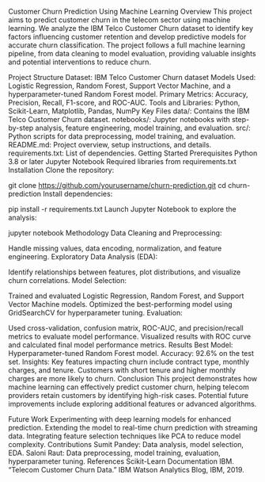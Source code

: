 Customer Churn Prediction Using Machine Learning
Overview
This project aims to predict customer churn in the telecom sector using machine learning. We analyze the IBM Telco Customer Churn dataset to identify key factors influencing customer retention and develop predictive models for accurate churn classification. The project follows a full machine learning pipeline, from data cleaning to model evaluation, providing valuable insights and potential interventions to reduce churn.

Project Structure
Dataset: IBM Telco Customer Churn dataset
Models Used: Logistic Regression, Random Forest, Support Vector Machine, and a hyperparameter-tuned Random Forest model.
Primary Metrics: Accuracy, Precision, Recall, F1-score, and ROC-AUC.
Tools and Libraries: Python, Scikit-Learn, Matplotlib, Pandas, NumPy
Key Files
data/: Contains the IBM Telco Customer Churn dataset.
notebooks/: Jupyter notebooks with step-by-step analysis, feature engineering, model training, and evaluation.
src/: Python scripts for data preprocessing, model training, and evaluation.
README.md: Project overview, setup instructions, and details.
requirements.txt: List of dependencies.
Getting Started
Prerequisites
Python 3.8 or later
Jupyter Notebook
Required libraries from requirements.txt
Installation
Clone the repository:

git clone https://github.com/yourusername/churn-prediction.git
cd churn-prediction
Install dependencies:

pip install -r requirements.txt
Launch Jupyter Notebook to explore the analysis:

jupyter notebook
Methodology
Data Cleaning and Preprocessing:

Handle missing values, data encoding, normalization, and feature engineering.
Exploratory Data Analysis (EDA):

Identify relationships between features, plot distributions, and visualize churn correlations.
Model Selection:

Trained and evaluated Logistic Regression, Random Forest, and Support Vector Machine models.
Optimized the best-performing model using GridSearchCV for hyperparameter tuning.
Evaluation:

Used cross-validation, confusion matrix, ROC-AUC, and precision/recall metrics to evaluate model performance.
Visualized results with ROC curve and calculated final model performance metrics.
Results
Best Model: Hyperparameter-tuned Random Forest model.
Accuracy: 92.6% on the test set.
Insights:
Key features impacting churn include contract type, monthly charges, and tenure.
Customers with short tenure and higher monthly charges are more likely to churn.
Conclusion
This project demonstrates how machine learning can effectively predict customer churn, helping telecom providers retain customers by identifying high-risk cases. Potential future improvements include exploring additional features or advanced algorithms.

Future Work
Experimenting with deep learning models for enhanced prediction.
Extending the model to real-time churn prediction with streaming data.
Integrating feature selection techniques like PCA to reduce model complexity.
Contributions
Sumit Pandey: Data analysis, model selection, EDA.
Saloni Raut: Data preprocessing, model training, evaluation, hyperparameter tuning.
References
Scikit-Learn Documentation
IBM. “Telecom Customer Churn Data.” IBM Watson Analytics Blog, IBM, 2019.
